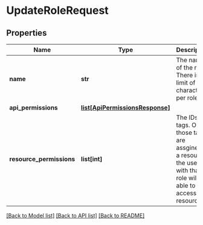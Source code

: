 # UpdateRoleRequest

## Properties
Name | Type | Description | Notes
------------ | ------------- | ------------- | -------------
**name** | **str** | The name of the role. There is a limit of 255 characters per role. | 
**api_permissions** | [**list[ApiPermissionsResponse]**](ApiPermissionsResponse.md) |  | [optional] 
**resource_permissions** | **list[int]** | The IDs of tags. Only if those tags are assgined to a resource the user with that role will be able to access the resource. | 

[[Back to Model list]](../README.md#documentation-for-models) [[Back to API list]](../README.md#documentation-for-api-endpoints) [[Back to README]](../README.md)

